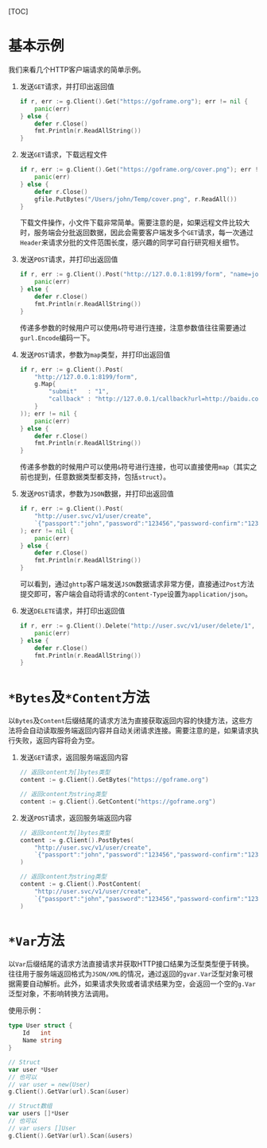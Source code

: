 [TOC]

# 基本示例
我们来看几个HTTP客户端请求的简单示例。

1. 发送`GET`请求，并打印出返回值
    ```go
    if r, err := g.Client().Get("https://goframe.org"); err != nil {
        panic(err)
    } else {
        defer r.Close()
        fmt.Println(r.ReadAllString())
    }
    ```

1. 发送`GET`请求，下载远程文件
    ```go
    if r, err := g.Client().Get("https://goframe.org/cover.png"); err != nil {
        panic(err)
    } else {
        defer r.Close()
        gfile.PutBytes("/Users/john/Temp/cover.png", r.ReadAll())
    }
    ```
    下载文件操作，小文件下载非常简单。需要注意的是，如果远程文件比较大时，服务端会分批返回数据，因此会需要客户端发多个`GET`请求，每一次通过`Header`来请求分批的文件范围长度，感兴趣的同学可自行研究相关细节。

1. 发送`POST`请求，并打印出返回值
    ```go
    if r, err := g.Client().Post("http://127.0.0.1:8199/form", "name=john&age=18"); err != nil {
        panic(err)
    } else {
        defer r.Close()
        fmt.Println(r.ReadAllString())
    }
    ```
    传递多参数的时候用户可以使用`&`符号进行连接，注意参数值往往需要通过`gurl.Encode`编码一下。

1. 发送`POST`请求，参数为`map`类型，并打印出返回值
    ```go
    if r, err := g.Client().Post(
        "http://127.0.0.1:8199/form", 
        g.Map{
            "submit"   : "1",
            "callback" : "http://127.0.0.1/callback?url=http://baidu.com",
        }
    )); err != nil {
        panic(err)
    } else {
        defer r.Close()
        fmt.Println(r.ReadAllString())
    }
    ```
    传递多参数的时候用户可以使用`&`符号进行连接，也可以直接使用`map`（其实之前也提到，任意数据类型都支持，包括`struct`）。

1. 发送`POST`请求，参数为`JSON`数据，并打印出返回值
    ```go
    if r, err := g.Client().Post(
        "http://user.svc/v1/user/create", 
        `{"passport":"john","password":"123456","password-confirm":"123456"}`,
    ); err != nil {
        panic(err)
    } else {
        defer r.Close()
        fmt.Println(r.ReadAllString())
    }
    ```
    可以看到，通过`ghttp`客户端发送`JSON`数据请求非常方便，直接通过`Post`方法提交即可，客户端会自动将请求的`Content-Type`设置为`application/json`。

1. 发送`DELETE`请求，并打印出返回值
    ```go
    if r, err := g.Client().Delete("http://user.svc/v1/user/delete/1", "10000"); err != nil {
        panic(err)
    } else {
        defer r.Close()
        fmt.Println(r.ReadAllString())
    }
    ```

# `*Bytes`及`*Content`方法

以`Bytes`及`Content`后缀结尾的请求方法为直接获取返回内容的快捷方法，这些方法将会自动读取服务端返回内容并自动关闭请求连接。需要注意的是，如果请求执行失败，返回内容将会为空。

1. 发送`GET`请求，返回服务端返回内容
    ```go
    // 返回content为[]bytes类型
    content := g.Client().GetBytes("https://goframe.org")
    ```
    ```go
    // 返回content为string类型
    content := g.Client().GetContent("https://goframe.org")
    ```
1. 发送`POST`请求，返回服务端返回内容
    ```go
    // 返回content为[]bytes类型
    content := g.Client().PostBytes(
        "http://user.svc/v1/user/create", 
        `{"passport":"john","password":"123456","password-confirm":"123456"}`,
    )
    ```
    ```go
    // 返回content为string类型
    content := g.Client().PostContent(
        "http://user.svc/v1/user/create", 
        `{"passport":"john","password":"123456","password-confirm":"123456"}`,
    )
    ```

# `*Var`方法

以`Var`后缀结尾的请求方法直接请求并获取HTTP接口结果为泛型类型便于转换。往往用于服务端返回格式为`JSON/XML`的情况，通过返回的`gvar.Var`泛型对象可根据需要自动解析。此外，如果请求失败或者请求结果为空，会返回一个空的`g.Var`泛型对象，不影响转换方法调用。

使用示例：
```go
type User struct {
    Id   int
    Name string
}
```
```go
// Struct
var user *User
// 也可以
// var user = new(User)
g.Client().GetVar(url).Scan(&user)
```
```go
// Struct数组
var users []*User
// 也可以
// var users []User
g.Client().GetVar(url).Scan(&users)
```

